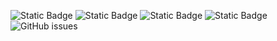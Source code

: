 ![Static Badge](https://img.shields.io/badge/blacklists-60-000000) ![Static Badge](https://img.shields.io/badge/blacklisted-2740429-cc0000) ![Static Badge](https://img.shields.io/badge/whitelisted-2242-00CC00) ![Static Badge](https://img.shields.io/badge/streaming_blacklist-28106-000000) ![GitHub issues](https://img.shields.io/github/issues/fabriziosalmi/blacklists)

